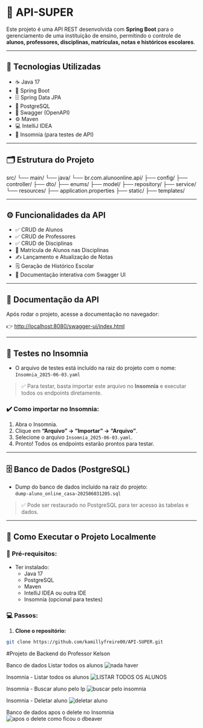 # 🚀 API-SUPER

Este projeto é uma API REST desenvolvida com **Spring Boot** para o gerenciamento de uma instituição de ensino, permitindo o controle de **alunos, professores, disciplinas, matrículas, notas e históricos escolares**.

---

## 🔧 Tecnologias Utilizadas

- ☕ Java 17
- 🚀 Spring Boot
- 🗄️ Spring Data JPA
- 🐘 PostgreSQL
- 📑 Swagger (OpenAPI)
- ⚙️ Maven
- 💻 IntelliJ IDEA
- 🔗 Insomnia (para testes de API)

---

## 🗂️ Estrutura do Projeto

src/
└── main/
└── java/
└── br.com.alunoonline.api/
├── config/
├── controller/
├── dto/
├── enums/
├── model/
├── repository/
├── service/
└── resources/
├── application.properties
├── static/
├── templates/

---

## ⚙️ Funcionalidades da API

- ✅ CRUD de Alunos
- ✅ CRUD de Professores
- ✅ CRUD de Disciplinas
- 🎯 Matrícula de Alunos nas Disciplinas
- ✍️ Lançamento e Atualização de Notas
- 🗒️ Geração de Histórico Escolar
- 🔗 Documentação interativa com Swagger UI

---

## 📄 Documentação da API

Após rodar o projeto, acesse a documentação no navegador:

👉 [http://localhost:8080/swagger-ui/index.html](http://localhost:8080/swagger-ui/index.html)

---

## 🧪 Testes no Insomnia

- O arquivo de testes está incluído na raiz do projeto com o nome:  
  `Insomnia_2025-06-03.yaml`

> ✅ Para testar, basta importar este arquivo no **Insomnia** e executar todos os endpoints diretamente.

### ✔️ Como importar no Insomnia:

1. Abra o Insomnia.
2. Clique em **“Arquivo” → “Importar” → “Arquivo”**.
3. Selecione o arquivo `Insomnia_2025-06-03.yaml`.
4. Pronto! Todos os endpoints estarão prontos para testar.

---

## 🗄️ Banco de Dados (PostgreSQL)

- Dump do banco de dados incluído na raiz do projeto:  
  `dump-aluno_online_casa-202506031205.sql`

> ✅ Pode ser restaurado no PostgreSQL para ter acesso às tabelas e dados.

---

## 🚀 Como Executar o Projeto Localmente

### 🔽 Pré-requisitos:

- Ter instalado:
    - Java 17
    - PostgreSQL
    - Maven
    - IntelliJ IDEA ou outra IDE
    - Insomnia (opcional para testes)

### 💻 Passos:

1. **Clone o repositório:**
```bash
git clone https://github.com/kamillyfreire00/API-SUPER.git
````
#Projeto de Backend do Professor Kelson

Banco de dados Listar todos os alunos
![nada haver](src/main/java/README/listaralunosbd.PNG)

Insomnia - Listar todos os alunos
![LISTAR TODOS OS ALUNOS](src/main/java/README/listaralunoinso.PNG)

Insomnia - Buscar aluno pelo Ip
![buscar pelo insomnia](src/main/java/README/buscaraluno.PNG)

Insomnia - Deletar aluno
![deletar aluno](src/main/java/README/deletar.PNG)

Banco de dados apos o delete no Insomnia
![apos o delete como ficou o dbeaver](src/main/java/README/bdapos.PNG)